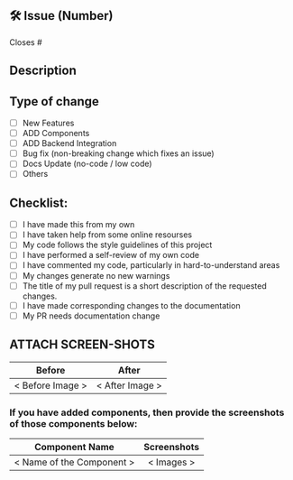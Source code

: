 <!-- If your PR fixes an open issue, use `Closes #101` to link your PR with the issue. #101 stands for the issue number you are fixing -->

## 🛠️ Issue (Number)

<!-- Example: #104 -->

Closes #

## Description

<!-- Please include a summary of the change. Please also include relevant motivation and context. List any dependencies that are required for this change. -->

## Type of change

<!----Please delete options that are not relevant.And in order to tick the check box just add x inside them for example [x] like this----->

- [ ] New Features
- [ ] ADD Components
- [ ] ADD Backend Integration
- [ ] Bug fix (non-breaking change which fixes an issue)
- [ ] Docs Update (no-code / low code)
- [ ] Others

<!-- In case You selected Others in this section please provide the title here -->

## Checklist:

<!----Please delete options that are not relevant.And in order to tick the check box just but x inside them for example [x] like this----->

- [ ] I have made this from my own
- [ ] I have taken help from some online resourses
- [ ] My code follows the style guidelines of this project
- [ ] I have performed a self-review of my own code
- [ ] I have commented my code, particularly in hard-to-understand areas
- [ ] My changes generate no new warnings
- [ ] The title of my pull request is a short description of the requested changes.
- [ ] I have made corresponding changes to the documentation
- [ ] My PR needs documentation change

## ATTACH SCREEN-SHOTS

<!-- please fill the below table with screenshots of before and after (after your changes), You can use the drag&drop method.
Just delete the '< Before Image >' and with the text cursor ther drah and drop your image from file explorer -->

|      Before      |      After      |
| :--------------: | :-------------: |
| < Before Image > | < After Image > |

### If you have added components, then provide the screenshots of those components below:

|      Component Name       | Screenshots |
| :-----------------------: | :---------: |
| < Name of the Component > | < Images >  |
